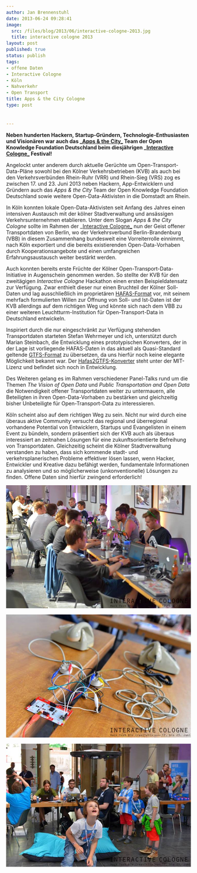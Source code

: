 ```yaml
---
author: Jan Brennenstuhl
date: 2013-06-24 09:28:41
image:
  src: /files/blog/2013/06/interactive-cologne-2013.jpg
  title: interactive cologne 2013
layout: post
published: true
status: publish
tags:
- offene Daten
- Interactive Cologne
- Köln
- Nahverkehr
- Open Transport
title: Apps & the City Cologne
type: post


---
```


**Neben hunderten Hackern, Startup-Gründern, Technologie-Enthusiasten und Visionären war auch das _[Apps & the City_](http://appsandthecity.net/) Team der Open Knowledge Foundation Deutschland beim diesjährigen _[Interactive Cologne_](/blog/2013/06/interactive-cologne-apps-the-city/) Festival!**

Angelockt unter anderem durch aktuelle Gerüchte um Open-Transport-Data-Pläne sowohl bei den Kölner Verkehrsbetrieben (KVB) als auch bei den Verkehrsverbünden Rhein-Ruhr (VRR) und Rhein-Sieg (VRS) zog es zwischen 17. und 23. Juni 2013 neben Hackern, App-Entwicklern und Gründern auch das _Apps & the City_ Team der Open Knowledge Foundation Deutschland sowie weitere Open-Data-Aktivisten in die Domstadt am Rhein.

In Köln konnten lokale Open-Data-Aktivisten seit Anfang des Jahres einen intensiven Austausch mit der kölner Stadtverwaltung und ansässigen Verkehrsunternehmen etablieren. Unter dem Slogan _Apps & the City Cologne_ sollte im Rahmen der _[Interactive Cologne_](http://interactive-cologne.com/) nun der Geist offener Transportdaten von Berlin, wo der Verkehrsverbund Berlin-Brandenburg (VBB) in diesem Zusammenhang bundesweit eine Vorreiterrolle einnimmt, nach Köln exportiert und die bereits existierenden Open-Data-Vorhaben durch Kooperationsangebote und einen umfangreichen Erfahrungsaustausch weiter bestärkt werden.

Auch konnten bereits erste Früchte der Kölner Open-Transport-Data-Initiative in Augenschein genommen werden. So stellte der KVB für den zweitägigen _Interactive Cologne_ Hackathon einen ersten Beispieldatensatz zur Verfügung. Zwar enthielt dieser nur einen Bruchteil der Kölner Soll-Daten und lag ausschließlich im proprietären [HAFAS-Format](http://de.wikipedia.org/wiki/HAFAS) vor, mit seinem mehrfach formulierten Willen zur Öffnung von Soll- und Ist-Daten ist der KVB allerdings auf dem richtigen Weg und könnte sich nach dem VBB zu einer weiteren Leuchtturm-Institution für Open-Transport-Data in Deutschland entwickeln.

Inspiriert durch die nur eingeschränkt zur Verfügung stehenden Transportdaten starteten Stefan Wehrmeyer und ich, unterstützt durch Marian Steinbach, die Entwicklung eines prototypischen Konverters, der in der Lage ist vorliegende HAFAS-Daten in das aktuell als Quasi-Standard geltende [GTFS-Format](https://developers.google.com/transit/gtfs/) zu übersetzen, da uns hierfür noch keine elegante Möglichkeit bekannt war. Der [Hafas2GTFS-Konverter](https://github.com/stefanw/hafas2gtfs) steht unter der MIT-Lizenz und befindet sich noch in Entwicklung.

Des Weiteren gelang es im Rahmen verschiedener Panel-Talks rund um die Themen _The Vision of Open Data_ und _Public Transportation and Open Data_ die Notwendigkeit offener Transportdaten weiter zu untermauern, alle Beteiligten in ihren Open-Data-Vorhaben zu bestärken und gleichzeitig bisher Unbeteiligte für Open-Transport-Data zu interessieren.

Köln scheint also auf dem richtigen Weg zu sein. Nicht nur wird durch eine überaus aktive Community versucht das regional und überregional vorhandene Potential von Entwicklern, Startups und Evangelisten in einem Event zu bündeln, sondern präsentiert sich der KVB auch als überaus interessiert an zeitnahen Lösungen für eine zukunftsorientierte Befreihung von Transportdaten. Gleichzeitig scheint die Kölner Stadtverwaltung verstanden zu haben, dass sich kommende stadt- und verkehrsplanerischen Probleme effektiver lösen lassen, wenn Hacker, Entwickler und Kreative dazu befähigt werden, fundamentale Informationen zu analysieren und so möglicherweise (unkonventionelle) Lösungen zu finden. Offene Daten sind hierfür zwingend erforderlich!

![open transport data - interactive cologne](/files/blog/2013/06/open-transport-data-interactive-cologne.jpg)

![hacking -  interactive cologne](/files/blog/2013/06/hacking-interactive-cologne.jpg)

![kids - interactive cologne](/files/blog/2013/06/kids-interactive-cologne.jpg)